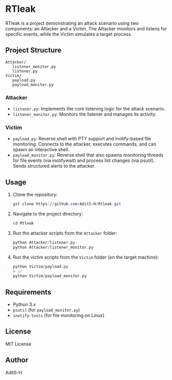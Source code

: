 # RTleak

RTleak is a project demonstrating an attack scenario using two components: an Attacker and a Victim. The Attacker monitors and listens for specific events, while the Victim simulates a target process.

## Project Structure


```
Attacker/
   listener_monitor.py
   listener.py
Victim/
   payload.py
   payload_monitor.py
```


### Attacker
- `listener.py`: Implements the core listening logic for the attack scenario.
- `listener_monitor.py`: Monitors the listener and manages its activity.

### Victim
- `payload.py`: Reverse shell with PTY support and inotify-based file monitoring. Connects to the attacker, executes commands, and can spawn an interactive shell.
- `payload_monitor.py`: Reverse shell that also spawns monitoring threads for file events (via inotifywait) and process list changes (via psutil). Sends structured alerts to the attacker.

## Usage

1. Clone the repository:
   ```powershell
   git clone https://github.com/AditS-H/Rtleak.git
   ```
2. Navigate to the project directory:
   ```powershell
   cd Rtleak
   ```

3. Run the attacker scripts from the `Attacker` folder:
   ```powershell
   python Attacker/listener.py
   python Attacker/listener_monitor.py
   ```

4. Run the victim scripts from the `Victim` folder (on the target machine):
   ```powershell
   python Victim/payload.py
   # or
   python Victim/payload_monitor.py
   ```


## Requirements
- Python 3.x
- `psutil` (for `payload_monitor.py`)
- `inotify-tools` (for file monitoring on Linux)

## License
MIT License

## Author
AditS-H
